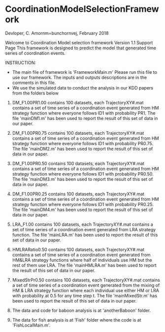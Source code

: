 # CoordinationModelSelectionFramework
Devloper, C. Amornm=bunchornvej, February 2018

Welcome to Coordination Model selection framework Version 1.1 Support Page
This framework is designed to predict the model that generated time series of coordination events.

INSTRUCTION:
- The main file of framework is 'FrameworkMain.m' Please run this file to use our framework. The inputs and outputs descriptions are in the comments in this file.
- We use the simulated data to conduct the analysis in our KDD papers from the folders below
1. DM_F1.00PR1.00 contains 100 datasets, each TrajectoryXY#.mat contains a set of time series of a coordination event generated from HM strategy function where everyone follows ID1 with probability PR1. The file 'mainDM1.m' has been used to report the result of this set of data in our paper.

2. DM_F1.00PR0.75 contains 100 datasets, each TrajectoryXY#.mat contains a set of time series of a coordination event generated from HM strategy function where everyone follows ID1 with probability PR0.75. The file 'mainDM2.m' has been used to report the result of this set of data in our paper.

3. DM_F1.00PR0.50 contains 100 datasets, each TrajectoryXY#.mat contains a set of time series of a coordination event generated from HM strategy function where everyone follows ID1 with probability PR0.50. The file 'mainDM3.m' has been used to report the result of this set of data in our paper.

4. DM_F1.00PR0.25 contains 100 datasets, each TrajectoryXY#.mat contains a set of time series of a coordination event generated from HM strategy function where everyone follows ID1 with probability PR0.25. The file 'mainDM4.m' has been used to report the result of this set of data in our paper.

5. LRA_F1.00 contains 100 datasets, each TrajectoryXY#.mat contains a set of time series of a coordination event generated from LRA strategy function. The file 'mainLRA.m' has been used to report the result of this set of data in our paper. 

6. HMLRARatio0.50 contains 100 datasets, each TrajectoryXY#.mat contains a set of time series of a coordination event generated from HM&LRA strategy functions where half of individuals use HM but the rest of them use LRA. The file 'mainHMLRA.m' has been used to report the result of this set of data in our paper.

7. MixedStrPr0.50 contains 100 datasets, each TrajectoryXY#.mat contains a set of time series of a coordination event generated from the mixing of HM & LRA strategy function where each individual use either HM or LRA with probability at 0.5 for any time step t. The file 'mainMixedStr.m' has been used to report the result of this set of data in our paper.

8. The data and code for baboon analysis is at 'anotherBaboon' folder.

9. The data for fish analysis is at 'Fish' folder where the code is at 'FishLocalMain.m'.
